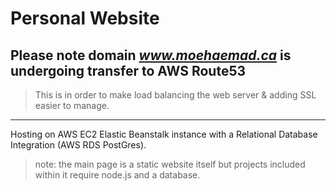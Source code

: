 # Personal Website

## Please note domain *www.moehaemad.ca* is undergoing transfer to AWS Route53
> This is in order to make load balancing the web server & adding SSL easier to manage.

---

Hosting on AWS EC2 Elastic Beanstalk instance with a Relational Database Integration (AWS RDS PostGres).
>note: the main page is a static website itself but projects included within it require node.js and a database.